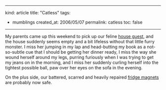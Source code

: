 -----
kind: article
title: "Catless"
tags:
- mumblings
created_at: 2006/05/07
permalink: catless
toc: false
-----

<p>My parents came up this weekend to pick up our feline <a href="http://www.rousette.org.uk/blog/archives/2006/03/19/house-guest/">house guest</a>, and the house suddenly seems empty and a bit lifeless without that little furry monster. I miss her jumping in my lap and head-butting my book as a not-so-subtle cue that I should be getting her dinner ready, I miss the way she wound herself around my legs, purring furiously when I was trying to get my jeans on in the morning, and I miss her suddenly curling herself into the tightest possible ball, paw over her eyes on the sofa in the evening.</p>

<p>On the plus side, our battered, scarred and heavily repaired <a href="http://www.flickr.com/photos/bsag/126480503/">fridge magnets</a> are probably now safe.</p>



